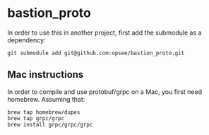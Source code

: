 # bastion_proto

In order to use this in another project, first add the submodule as a dependency:

`git submodule add git@github.com:opsee/bastion_proto.git`

## Mac instructions

In order to compile and use protobuf/grpc on a Mac, you first need homebrew. Assuming that:

```
brew tap homebrew/dupes
brew tap grpc/grpc
brew install grpc/grpc/grpc
```
